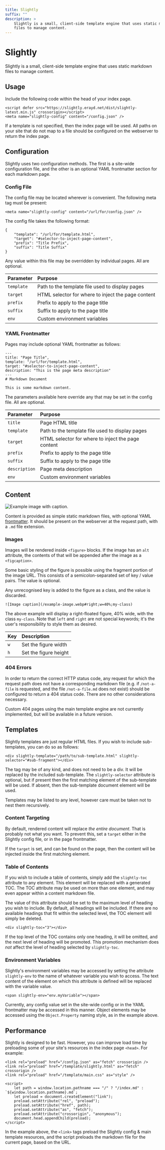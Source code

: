 ```yaml
---
title: Slightly
suffix: ""
description: >
    Slightly is a small, client-side template engine that uses static markdown
    files to manage content.
---
```

Slightly
========

Slightly is a small, client-side template engine that uses static markdown files
to manage content.

<div slightly-toc="3"></div>

## Usage

Include the following code within the head of your index page. 

    <script defer src="https://slightly.erayd.net/dist/slightly-latest.min.js" crossorigin></script>
    <meta name="slightly-config" content="/config.json" />

If a template is not specified, then the index page will be used. All paths on
your site that do not map to a file should be configured on the webserver to
return the index page.

## Configuration

Slightly uses two configuration methods. The first is a site-wide configuration
file, and the other is an optional YAML frontmatter section for each markdown
page.

### Config File

The config file may be located wherever is convenient. The following meta tag
must be present:

    <meta name="slightly-config" content="/url/for/config.json" />

The config file takes the following format:

    {
        "template": "/url/for/template.html",
        "target": "#selector-to-inject-page-content",
        "prefix": "Title Prefix",
        "suffix": "Title Suffix"
    }

Any value within this file may be overridden by individual pages. All are
optional.

| Parameter   | Purpose                                            |
| :---------- | :------------------------------------------------- |
| `template`  | Path to the template file used to display pages    |
| `target`    | HTML selector for where to inject the page content |
| `prefix`    | Prefix to apply to the page title                  |
| `suffix`    | Suffix to apply to the page title                  |
| `env`       | Custom environment variables                       |

### YAML Frontmatter

Pages may include optional YAML frontmatter as follows:

    ---
    title: "Page Title",
    template: "/url/for/template.html",
    target: "#selector-to-inject-page-content",
    description: "This is the page meta description"
    ---
    # Markdown Document

    This is some markdown content.

The parameters available here override any that may be set in the config file.
All are optional.

| Parameter     | Purpose                                            |
| :------------ | :------------------------------------------------- |
| `title`       | Page HTML title                                    |
| `template`    | Path to the template file used to display pages    |
| `target`      | HTML selector for where to inject the page content |
| `prefix`      | Prefix to apply to the page title                  |
| `suffix`      | Suffix to apply to the page title                  |
| `description` | Page meta description                              |
| `env`         | Custom environment variables                       |

## Content

![Example image with caption.](/example-image.webp#right;w=40%;my-class)

Content is provided as simple static  markdown files, with optional YAML
[frontmatter](#yaml-frontmatter). It should be present on the webserver at the
request path, with a `.md` file extension.

### Images

Images will be rendered inside `<figure>` blocks. If the image has an `alt`
attribute, the contents of that will be appended after the image as a
`<figcaption>`.

Some basic styling of the figure is possible using the fragment portion of the
image URL. This consists of a semicolon-separated set of key / value pairs. The
value is optional.

Any unrecognised key is added to the figure as a class, and the value is
discarded.

    ![Image caption](/example-image.webp#right;w=40%;my-class)

The above example will display a right-floated figure, 40% wide, with the class
`my-class`. Note that `left` and `right` are not special keywords; it's the
user's responsibility to style them as desired.

| Key     | Description             |
| :------ | :---------------------- |
| `w`     | Set the figure width    |
| `h`     | Set the figure height   |

### 404 Errors

In order to return the correct HTTP status code, any request for which the
request path does not have a corresponding markdown file (e.g. if `/not-a-file`
is requested, and the file `/not-a-file.md` does not exist) should be configured
to return a 404 status code. There are no other considerations necessary.

Custom 404 pages using the main template engine are not currently implemented,
but will be available in a future version.

## Templates

Slightly templates are just regular HTML files. If you wish to include
sub-templates, you can do so as follows:

    <div slightly-template="/path/to/sub-template.html" slightly-selector="#sub-fragment"></div>

The tag may be of any kind, and does not need to be a div. It will be replaced
by the included sub-template. The `slightly-selector` attribute is optional, but
if present then the first matching element of the sub-template will be used. If
absent, then the sub-template document element will be used.

Templates may be listed to any level, however care must be taken not to nest
them recursively.

### Content Targeting

By default, rendered content will replace *the entire document*. That is
probably not what you want. To prevent this, set a `target` either in the
Slightly config file, or in the page frontmatter.

If the `target` is set, and can be found on the page, then the content will be
injected inside the first matching element.

### Table of Contents

If you wish to include a table of contents, simply add the `slightly-toc`
attribute to any element. This element will be replaced with a generated TOC.
The TOC attribute may be used on more than one element, and may even appear
within a content markdown file.

The value of this attribute should be set to the maximum level of heading you
wish to include. By default, all headings will be included. If there are no
available headings that fit within the selected level, the TOC element will
simply be deleted.

    <div slightly-toc="3"></div>

If the top level of the TOC contains only one heading, it will be omitted, and
the next level of heading will be promoted. This promotion mechanism does *not*
affect the level of heading selected by `slightly-toc`.

### Environment Variables

Slightly's environment variables may be accessed by setting the attribute
`slightly-env` to the name of whatever variable you wish to access. The text
content of the element on which this attribute is defined will be replaced with
the variable value.

    <span slightly-env="env.myVariable"></span>

Currently, any config value set in the site-wide config or in the YAML
frontmatter may be accessed in this manner. Object elements may be accessed
using the `Object.Property` naming style, as in the example above.

## Performance

Slightly is designed to be fast. However, you can improve load time by
preloading some of your site's resources in the index page `<head>`. For
example:

    <link rel="preload" href="/config.json" as="fetch" crossorigin />
    <link rel="preload" href="/template/slightly.html" as="fetch" crossorigin />
    <link rel="preload" href="/template/main.css" as="style" />

    <script>
        let path = window.location.pathname === "/" ? "/index.md" : `${window.location.pathname}.md`;
        let preload = document.createElement("link");
        preload.setAttribute("rel", "preload");
        preload.setAttribute("href", path);
        preload.setAttribute("as", "fetch");
        preload.setAttribute("crossorigin", "anonymous");
        document.head.appendChild(preload);
    </script>

In the example above, the `<link>` tags preload the Slightly config & main
template resources, and the script preloads the markdown file for the current
page, based on the URL.
